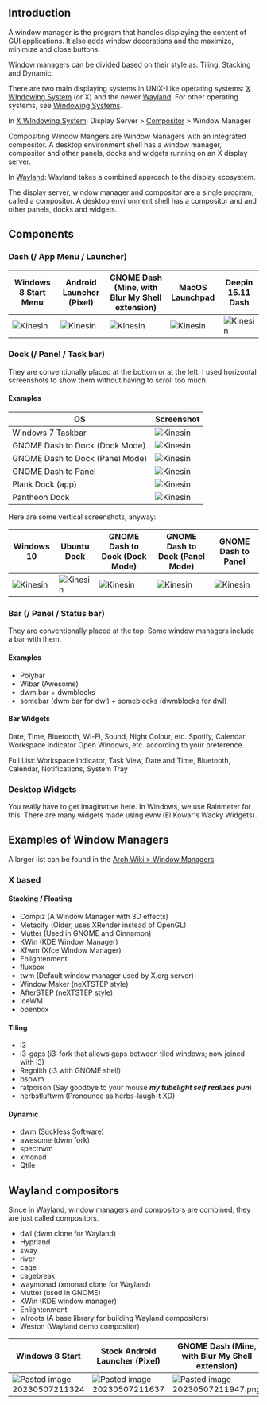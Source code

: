 ## Introduction
A window manager is the program that handles displaying the content of GUI applications. It also adds window decorations and the maximize, minimize and close buttons.

Window managers can be divided based on their style as: Tiling, Stacking and Dynamic.

There are two main displaying systems in UNIX-Like operating systems: [X WIndowing System](World%20Building/Science%20and%20Engineering/Mathematics/Computer%20Science/Operating%20Systems/UNIX%20and%20Linux/X%20WIndowing%20System.md) (or X) and the newer [Wayland](World%20Building/Science%20and%20Engineering/Mathematics/Computer%20Science/Operating%20Systems/UNIX%20and%20Linux/Wayland.md). For other operating systems, see [Windowing Systems](World%20Building/Science%20and%20Engineering/Mathematics/Computer%20Science/Operating%20Systems/UNIX%20and%20Linux/Windowing%20Systems.md).

In [X WIndowing System](World%20Building/Science%20and%20Engineering/Mathematics/Computer%20Science/Operating%20Systems/UNIX%20and%20Linux/X%20WIndowing%20System.md):
Display Server > [Compositor](Compositors.md) > Window Manager

Compositing Window Mangers are Window Managers with an integrated compositor.
A desktop environment shell has a window manager, compositor and other panels, docks and widgets running on an X display server.

In [Wayland](World%20Building/Science%20and%20Engineering/Mathematics/Computer%20Science/Operating%20Systems/UNIX%20and%20Linux/Wayland.md):
Wayland takes a combined approach to the display ecosystem.

The display server, window manager and compositor are a single program, called a compositor.
A desktop environment shell has a compositor and and other panels, docks and widgets.

## Components
### Dash (/ App Menu / Launcher)

| Windows 8 Start Menu | Android Launcher (Pixel) | GNOME Dash (Mine, with Blur My Shell extension) | MacOS Launchpad  | Deepin 15.11 Dash |
| -------------------- | ------------------------ | ----------------------------------------------- | ---------------- | ----------------- |
| ![Kinesin](_images/Kinesin.gif)     | ![Kinesin](_images/Kinesin.gif)         | ![Kinesin](_images/Kinesin.gif)                                | ![Kinesin](_images/Kinesin.gif) | ![Kinesin](_images/Kinesin.gif)  |

### Dock (/ Panel / Task bar)
They are conventionally placed at the bottom or at the left.
I used horizontal screenshots to show them without having to scroll too much.

#### Examples

| OS                              | Screenshot       |
| ------------------------------- | ---------------- |
| Windows 7 Taskbar               | ![Kinesin](_images/Kinesin.gif) |
| GNOME Dash to Dock (Dock Mode)  | ![Kinesin](_images/Kinesin.gif) |
| GNOME Dash to Dock (Panel Mode) | ![Kinesin](_images/Kinesin.gif) |
| GNOME Dash to Panel             | ![Kinesin](_images/Kinesin.gif) |
| Plank Dock (app)                | ![Kinesin](_images/Kinesin.gif) |
| Pantheon Dock                   | ![Kinesin](_images/Kinesin.gif) |

Here are some vertical screenshots, anyway:

| Windows 10       | Ubuntu Dock      | GNOME Dash to Dock (Dock Mode) | GNOME Dash to Dock (Panel Mode) | GNOME Dash to Panel |
| ---------------- | ---------------- | ------------------------------ | ------------------------------- | ------------------- |
| ![Kinesin](_images/Kinesin.gif) | ![Kinesin](_images/Kinesin.gif) | ![Kinesin](_images/Kinesin.gif)               | ![Kinesin](_images/Kinesin.gif)                | ![Kinesin](_images/Kinesin.gif)    |

### Bar (/ Panel / Status bar)
They are conventionally placed at the top. Some window managers include a bar with them.

#### Examples
- Polybar
- Wibar (Awesome)
- dwm bar + dwmblocks
- somebar (dwm bar for dwl) + someblocks (dwmblocks for dwl)
#### Bar Widgets
Date, Time, Bluetooth, Wi-Fi, Sound, Night Colour, etc.
Spotify, Calendar
Workspace Indicator
Open Windows, etc. according to your preference.

Full List: Workspace Indicator, Task View, Date and Time, Bluetooth, Calendar, Notifications, System Tray
### Desktop Widgets
You really have to get imaginative here. In Windows, we use Rainmeter for this.
There are many widgets made using eww (El Kowar's Wacky Widgets).

## Examples of Window Managers
A larger list can be found in the [Arch Wiki > Window Managers](https://wiki.archlinux.org/title/window_manager)

### X based

#### Stacking / Floating
- Compiz (A Window Manager with 3D effects)
- Metacity (Older, uses XRender instead of OpenGL)
- Mutter (Used in GNOME and Cinnamon)
- KWin (KDE Window Manager)
- Xfwm (Xfce Window Manager)
- Enlightenment
- fluxbox
- twm (Default window manager used by X.org server)
- Window Maker (neXTSTEP style)
- AfterSTEP (neXTSTEP style)
- IceWM
- openbox

#### Tiling
- i3
- i3-gaps (i3-fork that allows gaps between tiled windows; now joined with i3)
- Regolith (i3 with GNOME shell)
- bspwm
- ratpoison (Say goodbye to your mouse ***my tubelight self realizes pun***)
- herbstluftwm (Pronounce as herbs-laugh-t XD)

#### Dynamic
- dwm (Suckless Software)
- awesome (dwm fork)
- spectrwm
- xmonad
- Qtile

## Wayland compositors
Since in Wayland, window managers and compositors are combined, they are just called compositors.

- dwl (dwm clone for Wayland)
- Hyprland
- sway
- river
- cage
- cagebreak
- waymonad (xmonad clone for Wayland)
- Mutter (used in GNOME)
- KWin (KDE window manager)
- Enlightenment
- wlroots (A base library for building Wayland compositors)
- Weston (Wayland demo compositor)

| Windows 8 Start | Stock Android Launcher (Pixel)  | GNOME Dash (Mine, with Blur My Shell extension)  | MacOS Launchpad   | Deepin 15.11 Dash   |
| ----------------| ------------ | ----------------- | --------------- | ------------- |
| ![Pasted image 20230507211324](Windows%208%20Dash.png%5C) | ![Pasted image 20230507211637](_images/Stock%20Android%20Launcher.png) | ![Pasted image 20230507211947.png](Pasted%20image%2020230507211947.png) | ![Pasted image 20230507212559.png](Pasted%20image%2020230507212559.png) | ![Pasted image 20230507212109.png](Pasted%20image%2020230507212109.png) |